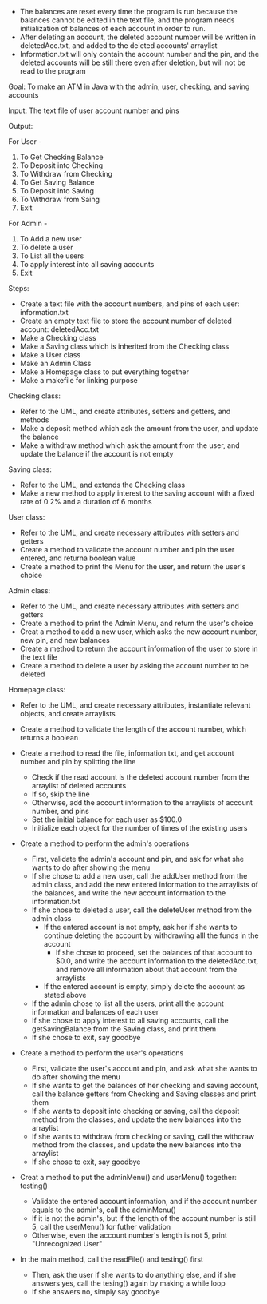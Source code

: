 - The balances are reset every time the program is run because the balances cannot be edited in the text file, and the program needs initialization of balances of each account in order to run.
- After deleting an account, the deleted account number will be written in deletedAcc.txt, and added to the deleted accounts' arraylist
- Information.txt will only contain the account number and the pin, and the deleted accounts will be still there even after deletion, but will not be read to the program

Goal: To make an ATM in Java with the admin, user, checking, and saving accounts

Input: The text file of user account number and pins

Output: 

For User - 

1) To Get Checking Balance
2) To Deposit into Checking
3) To Withdraw from Checking
4) To Get Saving Balance
5) To Deposit into Saving
6) To Withdraw from Saing
7) Exit

For Admin - 

1) To Add a new user
2) To delete a user
3) To List all the users
4) To apply interest into all saving accounts
5) Exit

Steps:
- Create a text file with the account numbers, and pins of each user: information.txt
- Create an empty text file to store the account number of deleted account: deletedAcc.txt
- Make a Checking class
- Make a Saving class which is inherited from the Checking class
- Make a User class
- Make an Admin Class
- Make a Homepage class to put everything together
- Make a makefile for linking purpose

Checking class:
- Refer to the UML, and create attributes, setters and getters, and methods
- Make a deposit method which ask the amount from the user, and update the balance
- Make a withdraw method which ask the amount from the user, and update the balance if the account is not empty



Saving class:
- Refer to the UML, and extends the Checking class
- Make a new method to apply interest to the saving account with a fixed rate of 0.2% and a duration of 6 months



User class:
- Refer to the UML, and create necessary attributes with setters and getters
- Create a method to validate the account number and pin the user entered, and returna boolean value
- Create a method to print the Menu for the user, and return the user's choice



Admin class:
- Refer to the UML, and create necessary attributes with setters and getters
- Create a method to print the Admin Menu, and return the user's choice
- Creat a method to add a new user, which asks the new account number, new pin, and new balances
- Create a method to return the account information of the user to store in the text file
- Create a method to delete a user by asking the account number to be deleted



Homepage class:
- Refer to the UML, and create necessary attributes, instantiate relevant objects, and create arraylists
- Create a method to validate the length of the account number, which returns a boolean


- Create a method to read the file, information.txt, and get account number and pin by splitting the line
	- Check if the read account is the deleted account number from the arraylist of deleted accounts
	- If so, skip the line
	- Otherwise, add the account information to the arraylists of account number, and pins
	- Set the initial balance for each user as $100.0
	- Initialize each object for the number of times of the existing users


- Create a method to perform the admin's operations
	- First, validate the admin's account and pin, and ask for what she wants to do after showing the menu
	- If she chose to add a new user, call the addUser method from the admin class, and add the new entered information to the arraylists of the balances, and write the new account information to the information.txt
	- If she chose to deleted a user, call the deleteUser method from the admin class
		- If the entered account is not empty, ask her if she wants to continue deleting the account by withdrawing alll the funds in the account
			- If she chose to proceed, set the balances of that account to $0.0, and write the account information to the deletedAcc.txt, and remove all information about that account from the arraylists
		- If the entered account is empty, simply delete the account as stated above
	- If the admin chose to list all the users, print all the account information and balances of each user
	- If she chose to apply interest to all saving accounts, call the getSavingBalance from the Saving class, and print them
	- If she chose to exit, say goodbye


- Create a method to perform the user's operations
	- First, validate the user's account and pin, and ask what she wants to do after showing the menu
	- If she wants to get the balances of her checking and saving account, call the balance getters from Checking and Saving classes and print them
	- If she wants to deposit into checking or saving, call the deposit method from the classes, and update the new balances into the arraylist
	- If she wants to withdraw from checking or saving, call the withdraw method from the classes, and update the new balances into the arraylist
	- If she chose to exit, say goodbye


- Creat a method to put the adminMenu() and userMenu() together: testing()
	- Validate the entered account information, and if the account number equals to the admin's, call the adminMenu()
	- If it is not the admin's, but if the length of the account number is still 5, call the userMenu() for futher validation
	- Otherwise, even the account number's length is not 5, print "Unrecognized User"


- In the main method, call the readFile() and testing() first
	- Then, ask the user if she wants to do anything else, and if she answers yes, call the tesing() again by making a while loop
	- If she answers no, simply say goodbye
